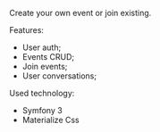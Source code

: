
Create your own event or join existing.

Features:
- User auth;
- Events CRUD;
- Join events;
- User conversations;

Used technology:
- Symfony 3
- Materialize Css
